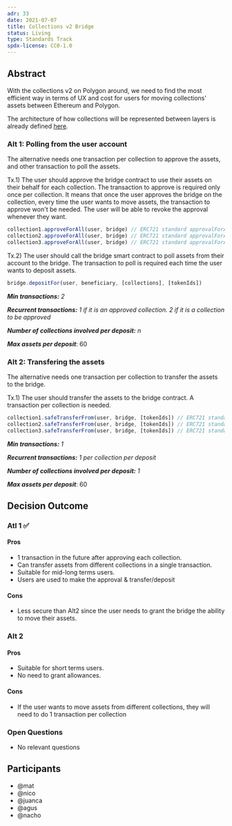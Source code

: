 ```yaml
---
adr: 33
date: 2021-07-07
title: Collections v2 Bridge
status: Living
type: Standards Track
spdx-license: CC0-1.0
---
```


## Abstract

With the collections v2 on Polygon around, we need to find the most efficient way in terms of UX and cost for users for moving collections' assets between Ethereum and Polygon.

The architecture of how collections will be represented between layers is already defined [here](/adr/ADR-4).

### Alt 1: Polling from the user account

The alternative needs one transaction per collection to approve the assets, and other transaction to poll the assets.

Tx.1) The user should approve the bridge contract to use their assets on their behalf for each collection. The transaction to approve is required only once per collection. It means that once the user approves the bridge on the collection, every time the user wants to move assets, the transaction to approve won't be needed. The user will be able to revoke the approval whenever they want.

```ts
collection1.approveForAll(user, bridge) // ERC721 standard approvalForAll method
collection2.approveForAll(user, bridge) // ERC721 standard approvalForAll method
collection3.approveForAll(user, bridge) // ERC721 standard approvalForAll method
```

Tx.2) The user should call the bridge smart contract to poll assets from their account to the bridge. The transaction to poll is required each time the user wants to deposit assets.

```ts
bridge.depositFor(user, beneficiary, [collections], [tokenIds])
```

_**Min transactions:** 2_

_**Recurrent transactions:** 1 if it is an approved collection. 2 if it is a collection to be approved_

_**Number of collections involved per deposit:** n_

_**Max assets per deposit**_: 60

### Alt 2: Transfering the assets

The alternative needs one transaction per collection to transfer the assets to the bridge.

Tx.1) The user should transfer the assets to the bridge contract. A transaction per collection is needed.

```ts
collection1.safeTransferFrom(user, bridge, [tokenIds]) // ERC721 standard safeTransferFrom method
collection2.safeTransferFrom(user, bridge, [tokenIds]) // ERC721 standard safeTransferFrom method
collection3.safeTransferFrom(user, bridge, [tokenIds]) // ERC721 standard safeTransferFrom method
```

_**Min transactions:** 1_

_**Recurrent transactions:** 1 per collection per deposit_

_**Number of collections involved per deposit:** 1_

_**Max assets per deposit**_: 60

## Decision Outcome

### Atl 1 ✅

#### Pros

- 1 transaction in the future after approving each collection.
- Can transfer assets from different collections in a single transaction.
- Suitable for mid-long terms users.
- Users are used to make the approval & transfer/deposit

#### Cons

- Less secure than Alt2 since the user needs to grant the bridge the ability to move their assets.

### Alt 2

#### Pros

- Suitable for short terms users.
- No need to grant allowances.

#### Cons

- If the user wants to move assets from different collections, they will need to do 1 transaction per collection

### Open Questions

- No relevant questions

## Participants

- @mat
- @nico
- @juanca
- @agus
- @nacho
